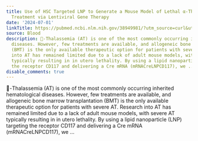 ```yaml
---
title: Use of HSC Targeted LNP to Generate a Mouse Model of Lethal α-Thalassemia and
  Treatment via Lentiviral Gene Therapy
date: '2024-07-01'
linkTitle: https://pubmed.ncbi.nlm.nih.gov/38949981/?utm_source=curl&utm_medium=rss&utm_campaign=journals&utm_content=7603509&fc=None&ff=20240702183113&v=2.18.0.post9+e462414
source: Blood
description: -Thalassemia (AT) is one of the most commonly occurring inherited hematological
  diseases. However, few treatments are available, and allogeneic bone marrow transplantation
  (BMT) is the only available therapeutic option for patients with severe AT. Research
  into AT has remained limited due to a lack of adult mouse models, with severe AT
  typically resulting in in utero lethality. By using a lipid nanoparticle (LNP) targeting
  the receptor CD117 and delivering a Cre mRNA (mRNACreLNPCD117), we ...
disable_comments: true
---
```

-Thalassemia (AT) is one of the most commonly occurring inherited hematological diseases. However, few treatments are available, and allogeneic bone marrow transplantation (BMT) is the only available therapeutic option for patients with severe AT. Research into AT has remained limited due to a lack of adult mouse models, with severe AT typically resulting in in utero lethality. By using a lipid nanoparticle (LNP) targeting the receptor CD117 and delivering a Cre mRNA (mRNACreLNPCD117), we ...